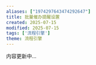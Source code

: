 ```yaml
---
aliases: ["1974297643474292647"]
title: 批量催办提醒设置
created: 2025-07-15
modified: 2025-07-15
tags: ['流程引擎']
theme: 流程引擎
---
```


内容更新中...